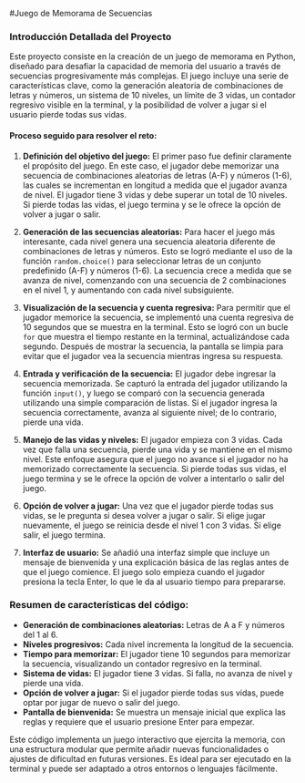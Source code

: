 #Juego de Memorama de Secuencias
### Introducción Detallada del Proyecto

Este proyecto consiste en la creación de un juego de memorama en Python, diseñado para desafiar la capacidad de memoria del usuario a través de secuencias progresivamente más complejas. El juego incluye una serie de características clave, como la generación aleatoria de combinaciones de letras y números, un sistema de 10 niveles, un límite de 3 vidas, un contador regresivo visible en la terminal, y la posibilidad de volver a jugar si el usuario pierde todas sus vidas.

#### Proceso seguido para resolver el reto:

1. **Definición del objetivo del juego:**
   El primer paso fue definir claramente el propósito del juego. En este caso, el jugador debe memorizar una secuencia de combinaciones aleatorias de letras (A-F) y números (1-6), las cuales se incrementan en longitud a medida que el jugador avanza de nivel. El jugador tiene 3 vidas y debe superar un total de 10 niveles. Si pierde todas las vidas, el juego termina y se le ofrece la opción de volver a jugar o salir.

2. **Generación de las secuencias aleatorias:**
   Para hacer el juego más interesante, cada nivel genera una secuencia aleatoria diferente de combinaciones de letras y números. Esto se logró mediante el uso de la función `random.choice()` para seleccionar letras de un conjunto predefinido (A-F) y números (1-6). La secuencia crece a medida que se avanza de nivel, comenzando con una secuencia de 2 combinaciones en el nivel 1, y aumentando con cada nivel subsiguiente.

3. **Visualización de la secuencia y cuenta regresiva:**
   Para permitir que el jugador memorice la secuencia, se implementó una cuenta regresiva de 10 segundos que se muestra en la terminal. Esto se logró con un bucle `for` que muestra el tiempo restante en la terminal, actualizándose cada segundo. Después de mostrar la secuencia, la pantalla se limpia para evitar que el jugador vea la secuencia mientras ingresa su respuesta.

4. **Entrada y verificación de la secuencia:**
   El jugador debe ingresar la secuencia memorizada. Se capturó la entrada del jugador utilizando la función `input()`, y luego se comparó con la secuencia generada utilizando una simple comparación de listas. Si el jugador ingresa la secuencia correctamente, avanza al siguiente nivel; de lo contrario, pierde una vida.

5. **Manejo de las vidas y niveles:**
   El jugador empieza con 3 vidas. Cada vez que falla una secuencia, pierde una vida y se mantiene en el mismo nivel. Este enfoque asegura que el juego no avance si el jugador no ha memorizado correctamente la secuencia. Si pierde todas sus vidas, el juego termina y se le ofrece la opción de volver a intentarlo o salir del juego.

6. **Opción de volver a jugar:**
   Una vez que el jugador pierde todas sus vidas, se le pregunta si desea volver a jugar o salir. Si elige jugar nuevamente, el juego se reinicia desde el nivel 1 con 3 vidas. Si elige salir, el juego termina.

7. **Interfaz de usuario:**
   Se añadió una interfaz simple que incluye un mensaje de bienvenida y una explicación básica de las reglas antes de que el juego comience. El juego solo empieza cuando el jugador presiona la tecla Enter, lo que le da al usuario tiempo para prepararse.

### Resumen de características del código:
- **Generación de combinaciones aleatorias:** Letras de A a F y números del 1 al 6.
- **Niveles progresivos:** Cada nivel incrementa la longitud de la secuencia.
- **Tiempo para memorizar:** El jugador tiene 10 segundos para memorizar la secuencia, visualizando un contador regresivo en la terminal.
- **Sistema de vidas:** El jugador tiene 3 vidas. Si falla, no avanza de nivel y pierde una vida.
- **Opción de volver a jugar:** Si el jugador pierde todas sus vidas, puede optar por jugar de nuevo o salir del juego.
- **Pantalla de bienvenida:** Se muestra un mensaje inicial que explica las reglas y requiere que el usuario presione Enter para empezar.

Este código implementa un juego interactivo que ejercita la memoria, con una estructura modular que permite añadir nuevas funcionalidades o ajustes de dificultad en futuras versiones. Es ideal para ser ejecutado en la terminal y puede ser adaptado a otros entornos o lenguajes fácilmente.
